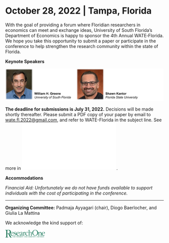 # October 28, 2022 | Tampa, Florida

With the goal of providing a forum where Floridian researchers in economics can meet and exchange ideas, University of South Florida’s Department of Economics is happy to sponsor the 4th Annual WATE‐Florida. We hope you take this opportunity to submit a paper or participate in the conference to help strengthen the research community within the state of Florida.  

**Keynote Speakers**

![Speakers](assets/img/speakers.png)

<!-- <img alt="Speakers" width="100%" src="assets/img/speakers_small.png" /> -->

**The deadline for submissions is July 31, 2022.** Decisions will be made shortly thereafter. Please submit a PDF copy of your paper by email to [wate.fl.2022@gmail.com](mailto:wate.fl.2022@gmail.com), and refer to WATE-Florida in the subject line. See more in ![Call For Papers](call_for_papers.md).

**Accommodations**

_Financial Aid: Unfortunately we do not have funds available to support individuals with the cost of participating in the conference._

---

**Organizing Committee:** Padmaja Ayyagari (chair), Diogo Baerlocher, and Giulia La Mattina

We acknowledge the kind support of:

<!-- ![researchOne](assets/img/ResearchOne_Green.png) -->
<img alt="researchOne" width="25%" src="assets/img/ResearchOne_Green.png" />


